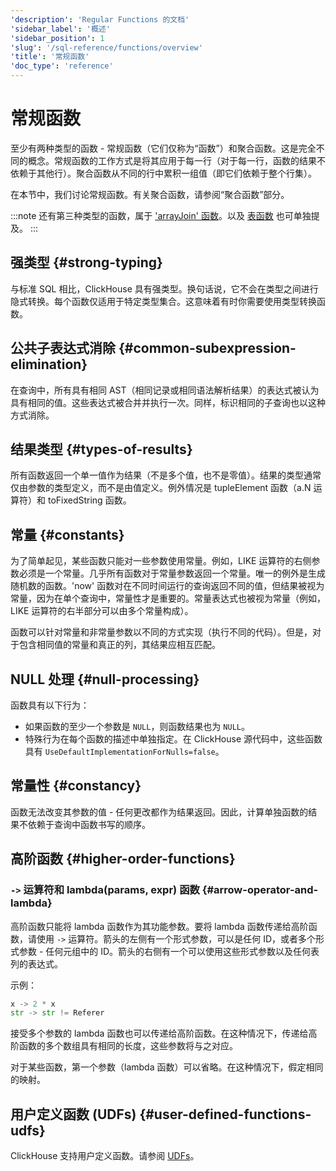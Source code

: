 ```yaml
---
'description': 'Regular Functions 的文档'
'sidebar_label': '概述'
'sidebar_position': 1
'slug': '/sql-reference/functions/overview'
'title': '常规函数'
'doc_type': 'reference'
---
```



# 常规函数

至少有两种类型的函数 - 常规函数（它们仅称为“函数”）和聚合函数。这是完全不同的概念。常规函数的工作方式是将其应用于每一行（对于每一行，函数的结果不依赖于其他行）。聚合函数从不同的行中累积一组值（即它们依赖于整个行集）。

在本节中，我们讨论常规函数。有关聚合函数，请参阅“聚合函数”部分。

:::note 
还有第三种类型的函数，属于 ['arrayJoin' 函数](../functions/array-join.md)。以及 [表函数](../table-functions/index.md) 也可单独提及。
:::

## 强类型 {#strong-typing}

与标准 SQL 相比，ClickHouse 具有强类型。换句话说，它不会在类型之间进行隐式转换。每个函数仅适用于特定类型集合。这意味着有时你需要使用类型转换函数。

## 公共子表达式消除 {#common-subexpression-elimination}

在查询中，所有具有相同 AST（相同记录或相同语法解析结果）的表达式被认为具有相同的值。这些表达式被合并并执行一次。同样，标识相同的子查询也以这种方式消除。

## 结果类型 {#types-of-results}

所有函数返回一个单一值作为结果（不是多个值，也不是零值）。结果的类型通常仅由参数的类型定义，而不是由值定义。例外情况是 tupleElement 函数（a.N 运算符）和 toFixedString 函数。

## 常量 {#constants}

为了简单起见，某些函数只能对一些参数使用常量。例如，LIKE 运算符的右侧参数必须是一个常量。几乎所有函数对于常量参数返回一个常量。唯一的例外是生成随机数的函数。'now' 函数对在不同时间运行的查询返回不同的值，但结果被视为常量，因为在单个查询中，常量性才是重要的。常量表达式也被视为常量（例如，LIKE 运算符的右半部分可以由多个常量构成）。

函数可以针对常量和非常量参数以不同的方式实现（执行不同的代码）。但是，对于包含相同值的常量和真正的列，其结果应相互匹配。

## NULL 处理 {#null-processing}

函数具有以下行为：

- 如果函数的至少一个参数是 `NULL`，则函数结果也为 `NULL`。
- 特殊行为在每个函数的描述中单独指定。在 ClickHouse 源代码中，这些函数具有 `UseDefaultImplementationForNulls=false`。

## 常量性 {#constancy}

函数无法改变其参数的值 - 任何更改都作为结果返回。因此，计算单独函数的结果不依赖于查询中函数书写的顺序。

## 高阶函数 {#higher-order-functions}

### `->` 运算符和 lambda(params, expr) 函数 {#arrow-operator-and-lambda}

高阶函数只能将 lambda 函数作为其功能参数。要将 lambda 函数传递给高阶函数，请使用 `->` 运算符。箭头的左侧有一个形式参数，可以是任何 ID，或者多个形式参数 - 任何元组中的 ID。箭头的右侧有一个可以使用这些形式参数以及任何表列的表达式。

示例：

```python
x -> 2 * x
str -> str != Referer
```

接受多个参数的 lambda 函数也可以传递给高阶函数。在这种情况下，传递给高阶函数的多个数组具有相同的长度，这些参数将与之对应。

对于某些函数，第一个参数（lambda 函数）可以省略。在这种情况下，假定相同的映射。

## 用户定义函数 (UDFs) {#user-defined-functions-udfs}

ClickHouse 支持用户定义函数。请参阅 [UDFs](../functions/udf.md)。
